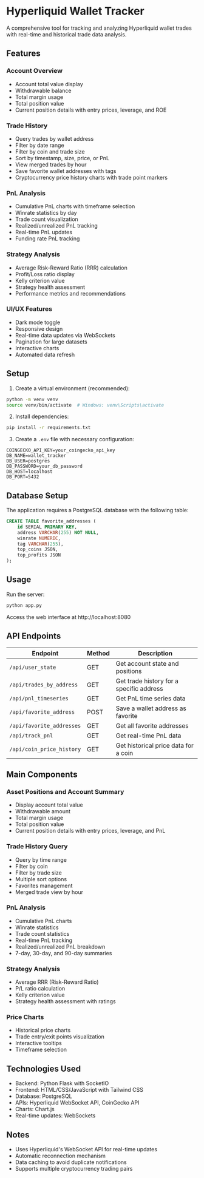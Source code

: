 # Hyperliquid Wallet Tracker

A comprehensive tool for tracking and analyzing Hyperliquid wallet trades with real-time and historical trade data analysis.

## Features

### Account Overview
- Account total value display
- Withdrawable balance
- Total margin usage
- Total position value
- Current position details with entry prices, leverage, and ROE

### Trade History
- Query trades by wallet address
- Filter by date range
- Filter by coin and trade size
- Sort by timestamp, size, price, or PnL
- View merged trades by hour
- Save favorite wallet addresses with tags
- Cryptocurrency price history charts with trade point markers

### PnL Analysis
- Cumulative PnL charts with timeframe selection
- Winrate statistics by day
- Trade count visualization
- Realized/unrealized PnL tracking
- Real-time PnL updates
- Funding rate PnL tracking

### Strategy Analysis
- Average Risk-Reward Ratio (RRR) calculation
- Profit/Loss ratio display
- Kelly criterion value
- Strategy health assessment
- Performance metrics and recommendations

### UI/UX Features
- Dark mode toggle
- Responsive design
- Real-time data updates via WebSockets
- Pagination for large datasets
- Interactive charts
- Automated data refresh

## Setup

1. Create a virtual environment (recommended):
```bash
python -m venv venv
source venv/bin/activate  # Windows: venv\Scripts\activate
```

2. Install dependencies:
```bash
pip install -r requirements.txt
```

3. Create a `.env` file with necessary configuration:
```
COINGECKO_API_KEY=your_coingecko_api_key
DB_NAME=wallet_tracker
DB_USER=postgres
DB_PASSWORD=your_db_password
DB_HOST=localhost
DB_PORT=5432
```

## Database Setup

The application requires a PostgreSQL database with the following table:

```sql
CREATE TABLE favorite_addresses (
    id SERIAL PRIMARY KEY,
    address VARCHAR(255) NOT NULL,
    winrate NUMERIC,
    tag VARCHAR(255),
    top_coins JSON,
    top_profits JSON
);
```

## Usage

Run the server:
```bash
python app.py
```

Access the web interface at http://localhost:8080

## API Endpoints

| Endpoint | Method | Description |
|----------|--------|-------------|
| `/api/user_state` | GET | Get account state and positions |
| `/api/trades_by_address` | GET | Get trade history for a specific address |
| `/api/pnl_timeseries` | GET | Get PnL time series data |
| `/api/favorite_address` | POST | Save a wallet address as favorite |
| `/api/favorite_addresses` | GET | Get all favorite addresses |
| `/api/track_pnl` | GET | Get real-time PnL data |
| `/api/coin_price_history` | GET | Get historical price data for a coin |

## Main Components

### Asset Positions and Account Summary
- Display account total value
- Withdrawable amount
- Total margin usage
- Total position value
- Current position details with entry prices, leverage, and PnL

### Trade History Query
- Query by time range
- Filter by coin
- Filter by trade size
- Multiple sort options
- Favorites management
- Merged trade view by hour

### PnL Analysis
- Cumulative PnL charts
- Winrate statistics
- Trade count statistics
- Real-time PnL tracking
- Realized/unrealized PnL breakdown
- 7-day, 30-day, and 90-day summaries

### Strategy Analysis
- Average RRR (Risk-Reward Ratio)
- P/L ratio calculation
- Kelly criterion value
- Strategy health assessment with ratings

### Price Charts
- Historical price charts
- Trade entry/exit points visualization
- Interactive tooltips
- Timeframe selection

## Technologies Used

- Backend: Python Flask with SocketIO
- Frontend: HTML/CSS/JavaScript with Tailwind CSS
- Database: PostgreSQL
- APIs: Hyperliquid WebSocket API, CoinGecko API
- Charts: Chart.js
- Real-time updates: WebSockets

## Notes

- Uses Hyperliquid's WebSocket API for real-time updates
- Automatic reconnection mechanism
- Data caching to avoid duplicate notifications
- Supports multiple cryptocurrency trading pairs
